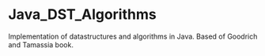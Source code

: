 # Java_DST_Algorithms
Implementation of datastructures and algorithms in Java. Based of Goodrich and Tamassia book.
